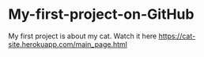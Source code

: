 # My-first-project-on-GitHub
My first project is about my cat.
Watch it here https://cat-site.herokuapp.com/main_page.html